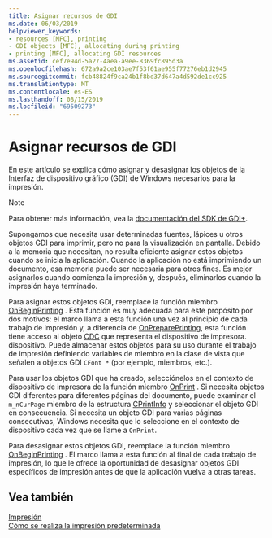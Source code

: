 ```yaml
---
title: Asignar recursos de GDI
ms.date: 06/03/2019
helpviewer_keywords:
- resources [MFC], printing
- GDI objects [MFC], allocating during printing
- printing [MFC], allocating GDI resources
ms.assetid: cef7e94d-5a27-4aea-a9ee-8369fc895d3a
ms.openlocfilehash: 672a9a2ce103ae7f53f61ae955f77276eb1d2945
ms.sourcegitcommit: fcb48824f9ca24b1f8bd37d647a4d592de1cc925
ms.translationtype: MT
ms.contentlocale: es-ES
ms.lasthandoff: 08/15/2019
ms.locfileid: "69509273"
---
```

# <a name="allocating-gdi-resources"></a>Asignar recursos de GDI

En este artículo se explica cómo asignar y desasignar los objetos de la Interfaz de dispositivo gráfico (GDI) de Windows necesarios para la impresión.

> [!NOTE]
>  Para obtener más información, vea la [documentación del SDK de GDI+](/windows/win32/gdiplus/-gdiplus-gdi-start).

Supongamos que necesita usar determinadas fuentes, lápices u otros objetos GDI para imprimir, pero no para la visualización en pantalla. Debido a la memoria que necesitan, no resulta eficiente asignar estos objetos cuando se inicia la aplicación. Cuando la aplicación no está imprimiendo un documento, esa memoria puede ser necesaria para otros fines. Es mejor asignarlos cuando comienza la impresión y, después, eliminarlos cuando la impresión haya terminado.

Para asignar estos objetos GDI, reemplace la función miembro [OnBeginPrinting](../mfc/reference/cview-class.md#onbeginprinting) . Esta función es muy adecuada para este propósito por dos motivos: el marco llama a esta función una vez al principio de cada trabajo de impresión y, a diferencia de [OnPreparePrinting](../mfc/reference/cview-class.md#onprepareprinting), esta función tiene acceso al objeto [CDC](../mfc/reference/cdc-class.md) que representa el dispositivo de impresora. dispositivo. Puede almacenar estos objetos para su uso durante el trabajo de impresión definiendo variables de miembro en la clase de vista que señalen a objetos GDI `CFont *` (por ejemplo, miembros, etc.).

Para usar los objetos GDI que ha creado, selecciónelos en el contexto de dispositivo de impresora de la función miembro [OnPrint](../mfc/reference/cview-class.md#onprint) . Si necesita objetos GDI diferentes para diferentes páginas del documento, puede examinar el `m_nCurPage` miembro de la estructura [CPrintInfo](../mfc/reference/cprintinfo-structure.md) y seleccionar el objeto GDI en consecuencia. Si necesita un objeto GDI para varias páginas consecutivas, Windows necesita que lo seleccione en el contexto de dispositivo cada vez que se llame a `OnPrint`.

Para desasignar estos objetos GDI, reemplace la función miembro [OnBeginPrinting](../mfc/reference/cview-class.md#onendprinting) . El marco llama a esta función al final de cada trabajo de impresión, lo que le ofrece la oportunidad de desasignar objetos GDI específicos de impresión antes de que la aplicación vuelva a otras tareas.

## <a name="see-also"></a>Vea también

[Impresión](../mfc/printing.md)<br/>
[Cómo se realiza la impresión predeterminada](../mfc/how-default-printing-is-done.md)
